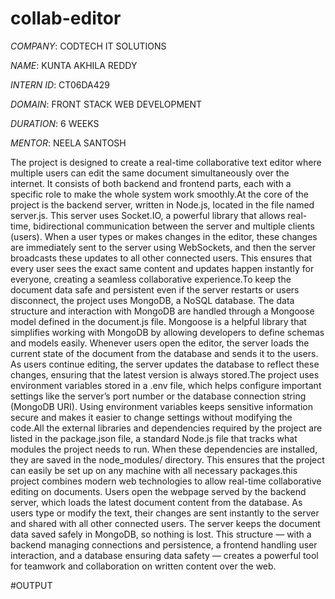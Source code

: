 # collab-editor

*COMPANY*: CODTECH IT SOLUTIONS

*NAME*: KUNTA AKHILA REDDY

*INTERN ID*: CT06DA429

*DOMAIN*: FRONT STACK WEB DEVELOPMENT

*DURATION*: 6 WEEKS

*MENTOR*: NEELA SANTOSH

The project is designed to create a real-time collaborative text editor where multiple users can edit the same document simultaneously over the internet. It consists of both backend and frontend parts, each with a specific role to make the whole system work smoothly.At the core of the project is the backend server, written in Node.js, located in the file named server.js. This server uses Socket.IO, a powerful library that allows real-time, bidirectional communication between the server and multiple clients (users). When a user types or makes changes in the editor, these changes are immediately sent to the server using WebSockets, and then the server broadcasts these updates to all other connected users. This ensures that every user sees the exact same content and updates happen instantly for everyone, creating a seamless collaborative experience.To keep the document data safe and persistent even if the server restarts or users disconnect, the project uses MongoDB, a NoSQL database. The data structure and interaction with MongoDB are handled through a Mongoose model defined in the document.js file. Mongoose is a helpful library that simplifies working with MongoDB by allowing developers to define schemas and models easily. Whenever users open the editor, the server loads the current state of the document from the database and sends it to the users. As users continue editing, the server updates the database to reflect these changes, ensuring that the latest version is always stored.The project uses environment variables stored in a .env file, which helps configure important settings like the server’s port number or the database connection string (MongoDB URI). Using environment variables keeps sensitive information secure and makes it easier to change settings without modifying the code.All the external libraries and dependencies required by the project are listed in the package.json file, a standard Node.js file that tracks what modules the project needs to run. When these dependencies are installed, they are saved in the node_modules/ directory. This ensures that the project can easily be set up on any machine with all necessary packages.this project combines modern web technologies to allow real-time collaborative editing on documents. Users open the webpage served by the backend server, which loads the latest document content from the database. As users type or modify the text, their changes are sent instantly to the server and shared with all other connected users. The server keeps the document data saved safely in MongoDB, so nothing is lost. This structure — with a backend managing connections and persistence, a frontend handling user interaction, and a database ensuring data safety — creates a powerful tool for teamwork and collaboration on written content over the web.

#OUTPUT

